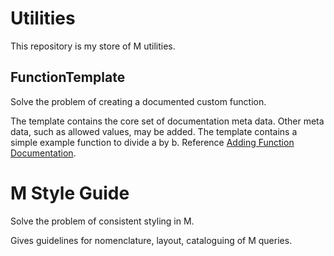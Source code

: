 # Utilities
This repository is my store of M utilities.

## FunctionTemplate
Solve the problem of creating a documented custom function.

The template contains the core set of documentation meta data. Other meta data, such as allowed values, may be added. The template contains a simple example function to divide a by b. Reference [Adding Function Documentation](https://learn.microsoft.com/en-us/power-query/handling-documentation).

# M Style Guide
Solve the problem of consistent styling in M.

Gives guidelines for nomenclature, layout, cataloguing of M queries.